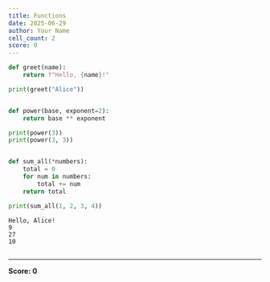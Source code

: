 ```yaml
---
title: Functions
date: 2025-06-29
author: Your Name
cell_count: 2
score: 0
---
```


```python
def greet(name):
    return f"Hello, {name}!"

print(greet("Alice"))


def power(base, exponent=2):
    return base ** exponent

print(power(3))     
print(power(3, 3))   


def sum_all(*numbers):
    total = 0
    for num in numbers:
        total += num
    return total

print(sum_all(1, 2, 3, 4))  
```

    Hello, Alice!
    9
    27
    10



```python

```


---
**Score: 0**